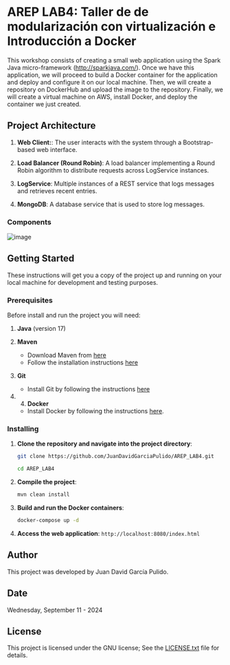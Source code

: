 # AREP LAB4: Taller de de modularización con virtualización e Introducción a Docker
This workshop consists of creating a small web application using the Spark Java micro-framework (http://sparkjava.com/). Once we have this application, we will proceed to build a Docker container for the application and deploy and configure it on our local machine. Then, we will create a repository on DockerHub and upload the image to the repository. Finally, we will create a virtual machine on AWS, install Docker, and deploy the container we just created.

## Project Architecture
1. **Web Client:**: The user interacts with the system through a Bootstrap-based web interface.
   
2. **Load Balancer (Round Robin)**: A load balancer implementing a Round Robin algorithm to distribute requests across LogService instances.

3. **LogService**: Multiple instances of a REST service that logs messages and retrieves recent entries.

4. **MongoDB**:  A database service that is used to store log messages.

### Components

![image](https://github.com/user-attachments/assets/ab3e792c-bc38-4808-a8e3-f5a9aea8b6fe)

## Getting Started

These instructions will get you a copy of the project up and running on your local machine for development and testing purposes.

### Prerequisites

Before install and run the project you will need:

1. **Java** (version 17)

2. **Maven**
    - Download Maven from [here](http://maven.apache.org/download.html)
    - Follow the installation instructions [here](http://maven.apache.org/download.html#Installation)

3. **Git**
    - Install Git by following the instructions [here](http://git-scm.com/book/en/v2/Getting-Started-Installing-Git)

4. 4. **Docker**
    - Install Docker by following the instructions [here](https://docs.docker.com/get-docker/).

### Installing

1. **Clone the repository and navigate into the project directory**:
    ```sh
    git clone https://github.com/JuanDavidGarciaPulido/AREP_LAB4.git

    cd AREP_LAB4
    ```

2. **Compile the project**:
   ```sh
   mvn clean install
   ```

3. **Build and run the Docker containers**:
   ```sh
   docker-compose up -d
   ```

4. **Access the web application**:
`http://localhost:8080/index.html`






## Author
This project was developed by Juan David García Pulido.

## Date

Wednesday, September 11 - 2024

## License

This project is licensed under the GNU license; See the [LICENSE.txt](LICENSE.txt) file for details.

